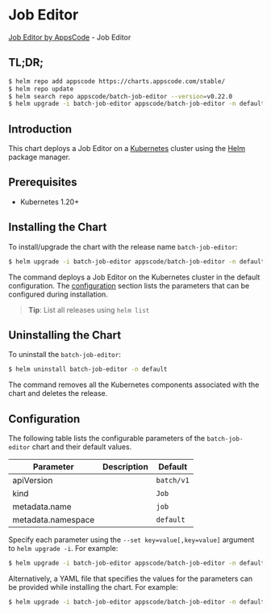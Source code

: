 # Job Editor

[Job Editor by AppsCode](https://appscode.com) - Job Editor

## TL;DR;

```bash
$ helm repo add appscode https://charts.appscode.com/stable/
$ helm repo update
$ helm search repo appscode/batch-job-editor --version=v0.22.0
$ helm upgrade -i batch-job-editor appscode/batch-job-editor -n default --create-namespace --version=v0.22.0
```

## Introduction

This chart deploys a Job Editor on a [Kubernetes](http://kubernetes.io) cluster using the [Helm](https://helm.sh) package manager.

## Prerequisites

- Kubernetes 1.20+

## Installing the Chart

To install/upgrade the chart with the release name `batch-job-editor`:

```bash
$ helm upgrade -i batch-job-editor appscode/batch-job-editor -n default --create-namespace --version=v0.22.0
```

The command deploys a Job Editor on the Kubernetes cluster in the default configuration. The [configuration](#configuration) section lists the parameters that can be configured during installation.

> **Tip**: List all releases using `helm list`

## Uninstalling the Chart

To uninstall the `batch-job-editor`:

```bash
$ helm uninstall batch-job-editor -n default
```

The command removes all the Kubernetes components associated with the chart and deletes the release.

## Configuration

The following table lists the configurable parameters of the `batch-job-editor` chart and their default values.

|     Parameter      | Description |        Default        |
|--------------------|-------------|-----------------------|
| apiVersion         |             | <code>batch/v1</code> |
| kind               |             | <code>Job</code>      |
| metadata.name      |             | <code>job</code>      |
| metadata.namespace |             | <code>default</code>  |


Specify each parameter using the `--set key=value[,key=value]` argument to `helm upgrade -i`. For example:

```bash
$ helm upgrade -i batch-job-editor appscode/batch-job-editor -n default --create-namespace --version=v0.22.0 --set apiVersion=batch/v1
```

Alternatively, a YAML file that specifies the values for the parameters can be provided while
installing the chart. For example:

```bash
$ helm upgrade -i batch-job-editor appscode/batch-job-editor -n default --create-namespace --version=v0.22.0 --values values.yaml
```
